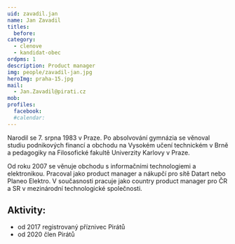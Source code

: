 ```yaml
---
uid: zavadil.jan
name: Jan Zavadil
titles:
  before: 
category:
  - clenove
  - kandidat-obec
ordpms: 1
description: Product manager
img: people/zavadil-jan.jpg
heroImg: praha-15.jpg
mail:
  - Jan.Zavadil@pirati.cz
mob:
profiles:
  facebook:
  #calendar: 
---
```


Narodil se 7. srpna 1983 v Praze. Po absolvování gymnázia se věnoval studiu podnikových financí a obchodu na Vysokém učení technickém v Brně a pedagogiky na Filosofické fakultě Univerzity Karlovy v Praze.

Od roku 2007 se věnuje obchodu s informačními technologiemi a elektronikou. Pracoval jako product manager a nákupčí pro sítě Datart nebo Planeo Elektro. V současnosti pracuje jako country product manager pro ČR a SR v mezinárodní technologické společnosti.

## Aktivity:
- od 2017 registrovaný příznivec Pirátů
- od 2020 člen Pirátů
